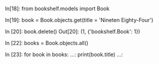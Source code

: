 In[18]: from bookshelf.models import Book

In[19]: book = Book.objects.get(title = 'Nineten Eighty-Four')

In [20]: book.delete()
Out[20]: (1, {'bookshelf.Book': 1})

In [22]: books = Book.objects.all()

In [23]: for book in books:
    ...:     print(book.title)
    ...:
